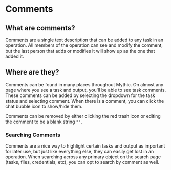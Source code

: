 # Comments

## What are comments?

Comments are a single text description that can be added to any task in an operation. All members of the operation can see and modify the comment, but the last person that adds or modifies it will show up as the one that added it.

## Where are they?

Comments can be found in many places throughout Mythic. On almost any page where you see a task and output, you'll be able to see task comments. These comments can be added by selecting the dropdown for the task status and selecting comment. When there is a comment, you can click the chat bubble icon to show/hide them.

Comments can be removed by either clicking the red trash icon or editing the comment to be a blank string `""`.

### Searching Comments

Comments are a nice way to highlight certain tasks and output as important for later use, but just like everything else, they can easily get lost in an operation. When searching across any primary object on the search page (tasks, files, credentials, etc), you can opt to search by comment as well.
